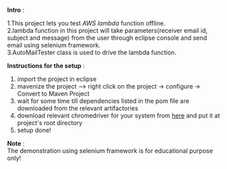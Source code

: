 **Intro** :  

1.This project lets you test *AWS lambda* function offline.  
2.lambda function in this project will take parameters(receiver email id, subject and message) from the user through eclipse console and send email using selenium framework.  
3.AutoMailTester class is used to drive the lambda function.  



**Instructions for the setup** :  
1. import the project in eclipse
2. mavenize the project --> right click on the project -> configure -> Convert to Maven Project
3. wait for some time till dependencies listed in the pom file are downloaded from the relevant artifactories
4. download relevant chromedriver for your system from [here](https://chromedriver.chromium.org/downloads) and put it at project's root directory
5. setup done!


**Note** :  
The demonstration using selenium framework is for educational purpose only!
